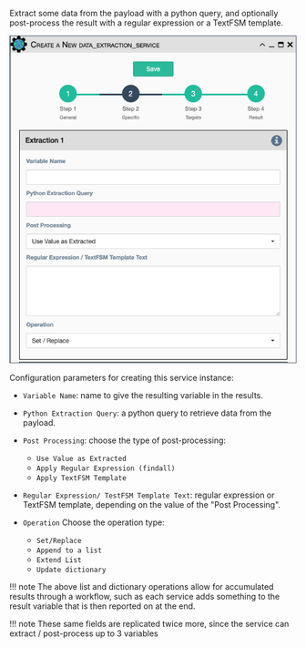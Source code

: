 Extract some data from the payload with a python query, and optionally
post-process the result with a regular expression or a TextFSM template.

![Data Extraction Service](../../_static/automation/builtin_service_types/data_extraction.png)

Configuration parameters for creating this service instance: 

- `Variable Name`: name to give the resulting variable in the results. 

- `Python Extraction Query`: a python query to retrieve data from the
   payload. 

- `Post Processing`: choose the type of post-processing: 

    - `Use Value as Extracted`
    - `Apply Regular Expression (findall)`
    - `Apply TextFSM Template`
    
- `Regular Expression/ TestFSM Template Text`: regular expression or
  TextFSM template, depending on the value of the \"Post Processing\". 

- `Operation` Choose the operation type: 

    - `Set/Replace`
    - `Append to a list`
    - `Extend List`
    - `Update dictionary`
    
!!! note
    The above list and dictionary operations allow for accumulated results
    through a workflow, such as each service adds something to the result
    variable that is then reported on at the end.

!!! note
    These same fields are replicated twice more, since the service can
    extract / post-process up to 3 variables

